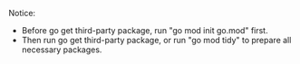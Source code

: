 Notice:

* Before go get third-party package, run "go mod init go.mod" first.
* Then run go get third-party package, or run "go mod tidy" to prepare all necessary packages.

